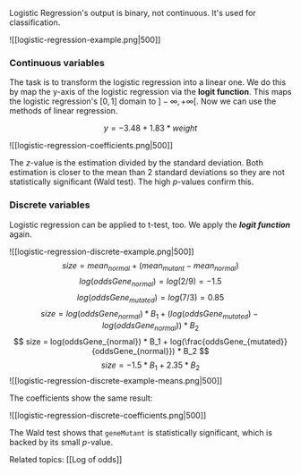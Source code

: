 Logistic Regression's output is binary, not continuous. It's used for classification.

![[logistic-regression-example.png|500]]
### Continuous variables

The task is to transform the logistic regression into a linear one. We do this by map the y-axis of the logistic regression via the **logit function**. This maps the logistic regression's $[0,  1]$ domain to $]-\infty, +\infty[$. Now we can use the methods of linear regression. 

$$
y = -3.48+1.83*weight
$$

![[logistic-regression-coefficients.png|500]]

The $z$-value is the estimation divided by the standard deviation. Both estimation is closer to the mean than 2 standard deviations so they are not statistically significant (Wald test). The high $p$-values confirm this.

### Discrete variables

Logistic regression can be applied to t-test, too. We apply the ***logit function*** again.

![[logistic-regression-discrete-example.png|500]]
$$
size = mean_{normal}+(mean_{mutant}-mean_{normal})
$$
$$
log(oddsGene_{normal})=log(2/9)=-1.5
$$
$$
log(oddsGene_{mutated})=log(7/3)=0.85
$$
$$
size = log(oddsGene_{normal}) * B_1 + (log(oddsGene_{mutated})-log(oddsGene_{normal})) * B_2
$$
$$
size = log(oddsGene_{normal}) * B_1 + log(\frac{oddsGene_{mutated}}{oddsGene_{normal}}) * B_2
$$
$$
size = -1.5*B_1+2.35*B_2
$$
![[logistic-regression-discrete-example-means.png|500]]

The coefficients show the same result:

![[logistic-regression-discrete-coefficients.png|500]]

The Wald test shows that `geneMutant` is statistically significant, which is backed by its small $p$-value.

Related topics:
[[Log of odds]]

